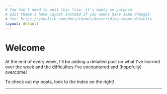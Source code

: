 ```yaml
---
# You don't need to edit this file, it's empty on purpose.
# Edit theme's home layout instead if you wanna make some changes
# See: https://jekyllrb.com/docs/themes/#overriding-theme-defaults
layout: default
---
```


# [](#header-1)Welcome

At the end of every week, I'll be adding a detailed post on what I've learned
over the week and the difficulties I've encountered and (hopefully) overcome!

To check out my posts, look to the index on the right!

* * *
